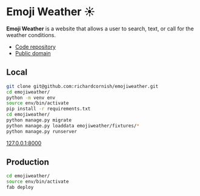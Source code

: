 # Emoji Weather ☀️

**Emoji Weather** is a website that allows a user to search, text, or call for the weather conditions.

- [Code repository](https://github.com/richardcornish/emojiweather)
- [Public domain](https://emojiweather.app)

## Local

```bash
git clone git@github.com:richardcornish/emojiweather.git
cd emojiweather/
python -m venv env
source env/bin/activate
pip install -r requirements.txt
cd emojiweather/
python manage.py migrate
python manage.py loaddata emojiweather/fixtures/*
python manage.py runserver
```

[127.0.0.1:8000](http://127.0.0.1:8000)

## Production

```bash
cd emojiweather/
source env/bin/activate
fab deploy
```